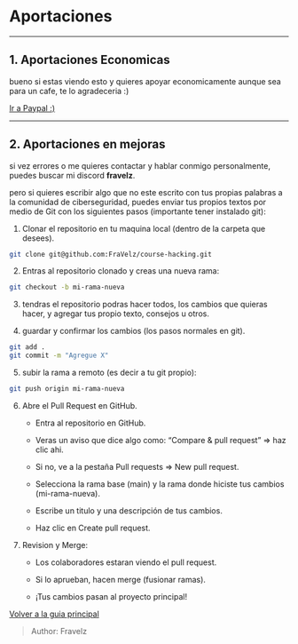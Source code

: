 # Aportaciones

---

## 1. Aportaciones Economicas

bueno si estas viendo esto y quieres apoyar 
economicamente aunque sea para un cafe, te lo 
agradeceria :)

[Ir a Paypal :)](https://paypal.me/fravelz)

---

## 2. Aportaciones en mejoras

si vez errores o me quieres contactar y hablar conmigo 
personalmente, puedes buscar mi discord **fravelz**.

pero si quieres escribir algo que no este escrito con 
tus propias palabras a la comunidad de ciberseguridad,
puedes enviar tus propios textos por medio de Git con 
los siguientes pasos (importante tener instalado git):

1. Clonar el repositorio en tu maquina local (dentro
de la carpeta que desees).

``` sh
git clone git@github.com:FraVelz/course-hacking.git
```

2. Entras al repositorio clonado y creas una nueva 
rama:

``` sh
git checkout -b mi-rama-nueva
```

3. tendras el repositorio podras hacer todos, los 
cambios que quieras hacer, y agregar tus propio texto, 
consejos u otros.

4. guardar y confirmar los cambios (los pasos normales
en git).

``` sh
git add .
git commit -m "Agregue X"
```

5. subir la rama a remoto (es decir a tu git propio):

``` sh
git push origin mi-rama-nueva
```

6. Abre el Pull Request en GitHub.
    * Entra al repositorio en GitHub.

    * Veras un aviso que dice algo como:
    “Compare & pull request” => haz clic ahi.

    * Si no, ve a la pestaña Pull requests => New pull request.

    * Selecciona la rama base (main) y la rama donde hiciste tus cambios (mi-rama-nueva).

    * Escribe un titulo y una descripción de tus cambios.

    * Haz clic en Create pull request.

7. Revision y Merge:
    * Los colaboradores estaran viendo el pull request.

    * Si lo aprueban, hacen merge (fusionar ramas).

    * ¡Tus cambios pasan al proyecto principal!

[Volver a la guia principal](./readme.md)

> Author: Fravelz

